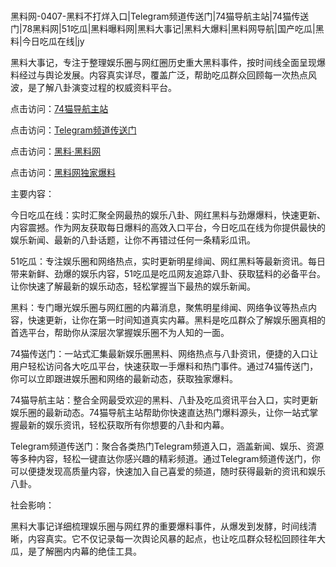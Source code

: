 #
黑料网-0407-黑料不打烊入口|Telegram频道传送门|74猫导航主站|74猫传送门|78黑料网|51吃瓜|黑料曝料网|黑料大事记|黑料大爆料|黑料网导航|国产吃瓜|黑料|今日吃瓜在线|jy

黑料大事记，专注于整理娱乐圈与网红圈历史重大黑料事件，按时间线全面呈现爆料经过与舆论发展。内容真实详尽，覆盖广泛，帮助吃瓜群众回顾每一次热点风波，是了解八卦演变过程的权威资料平台。


点击访问：<a href="https://74mao.com/">74猫导航主站</a>

点击访问：<a href="https://74mao.com/">Telegram频道传送门</a>

点击访问：<a href="https://gdas.pages.dev/">黑料·黑料网</a>

点击访问：<a href="https://sdfsh.pages.dev/">黑料网独家爆料</a>


主要内容：

今日吃瓜在线：实时汇聚全网最热的娱乐八卦、网红黑料与劲爆爆料，快速更新、内容震撼。作为网友获取每日爆料的高效入口平台，今日吃瓜在线为你提供最快的娱乐新闻、最新的八卦话题，让你不再错过任何一条精彩瓜讯。

51吃瓜：专注娱乐圈和网络热点，实时更新明星绯闻、网红黑料等最新资讯。每日带来新鲜、劲爆的娱乐内容，51吃瓜是吃瓜网友追踪八卦、获取猛料的必备平台。让你快速了解最新的娱乐动态，轻松掌握当下最热的娱乐新闻。

黑料：专门曝光娱乐圈与网红圈的内幕消息，聚焦明星绯闻、网络争议等热点内容，快速更新，让你在第一时间知道真实内幕。黑料是吃瓜群众了解娱乐圈真相的首选平台，帮助你从深层次掌握娱乐圈不为人知的一面。

74猫传送门：一站式汇集最新娱乐圈黑料、网络热点与八卦资讯，便捷的入口让用户轻松访问各大吃瓜平台，快速获取一手爆料和热门事件。通过74猫传送门，你可以立即跟进娱乐圈和网络的最新动态，获取独家爆料。

74猫导航主站：整合全网最受欢迎的黑料、八卦及吃瓜资讯平台入口，实时更新娱乐圈的最新动态。74猫导航主站帮助你快速直达热门爆料源头，让你一站式掌握最新的娱乐资讯，轻松获取所有你想要的八卦和内幕。

Telegram频道传送门：聚合各类热门Telegram频道入口，涵盖新闻、娱乐、资源等多种内容，轻松一键直达你感兴趣的精彩频道。通过Telegram频道传送门，你可以便捷发现高质量内容，快速加入自己喜爱的频道，随时获得最新的资讯和娱乐八卦。

社会影响：

黑料大事记详细梳理娱乐圈与网红界的重要爆料事件，从爆发到发酵，时间线清晰，内容真实。它不仅记录每一次舆论风暴的起点，也让吃瓜群众轻松回顾往年大瓜，是了解圈内内幕的绝佳工具。

<span style="display:none;">[Canonical link](）</span>
